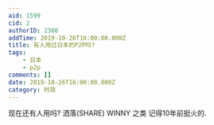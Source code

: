```yaml
---
aid: 1599
cid: 2
authorID: 2308
addTime: 2019-10-26T16:00:00.000Z
title: 有人用过日本的P2P吗?
tags:
    - 日本
    - p2p
comments: []
date: 2019-10-26T16:00:00.000Z
category: 时政
---
```


现在还有人用吗? 洒落(SHARE) WINNY 之类 记得10年前挺火的.
